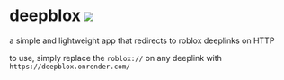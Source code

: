 # deepblox <a href="https://render.com"><img src="https://github.com/user-attachments/assets/dac13364-0bcf-4d84-81f9-f72a9a790675"></a>
a simple and lightweight app that redirects to roblox deeplinks on HTTP

to use, simply replace the `roblox://` on any deeplink with `https://deepblox.onrender.com/`
